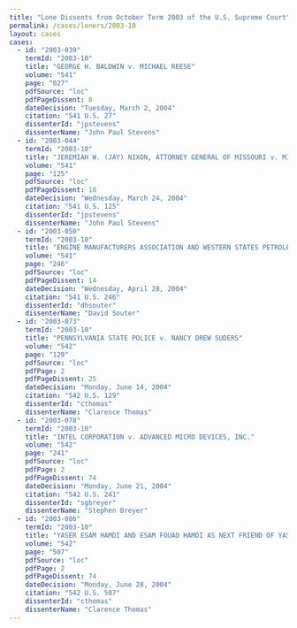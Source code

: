 ```yaml
---
title: "Lone Dissents from October Term 2003 of the U.S. Supreme Court"
permalink: /cases/loners/2003-10
layout: cases
cases:
  - id: "2003-039"
    termId: "2003-10"
    title: "GEORGE H. BALDWIN v. MICHAEL REESE"
    volume: "541"
    page: "027"
    pdfSource: "loc"
    pdfPageDissent: 8
    dateDecision: "Tuesday, March 2, 2004"
    citation: "541 U.S. 27"
    dissenterId: "jpstevens"
    dissenterName: "John Paul Stevens"
  - id: "2003-044"
    termId: "2003-10"
    title: "JEREMIAH W. (JAY) NIXON, ATTORNEY GENERAL OF MISSOURI v. MISSOURI MUNICIPAL LEAGUE et al."
    volume: "541"
    page: "125"
    pdfSource: "loc"
    pdfPageDissent: 18
    dateDecision: "Wednesday, March 24, 2004"
    citation: "541 U.S. 125"
    dissenterId: "jpstevens"
    dissenterName: "John Paul Stevens"
  - id: "2003-050"
    termId: "2003-10"
    title: "ENGINE MANUFACTURERS ASSOCIATION AND WESTERN STATES PETROLEUM ASSOCIATION v. SOUTH COAST AIR QUALITY MANAGEMENT DISTRICT et al."
    volume: "541"
    page: "246"
    pdfSource: "loc"
    pdfPageDissent: 14
    dateDecision: "Wednesday, April 28, 2004"
    citation: "541 U.S. 246"
    dissenterId: "dhsouter"
    dissenterName: "David Souter"
  - id: "2003-073"
    termId: "2003-10"
    title: "PENNSYLVANIA STATE POLICE v. NANCY DREW SUDERS"
    volume: "542"
    page: "129"
    pdfSource: "loc"
    pdfPage: 2
    pdfPageDissent: 25
    dateDecision: "Monday, June 14, 2004"
    citation: "542 U.S. 129"
    dissenterId: "cthomas"
    dissenterName: "Clarence Thomas"
  - id: "2003-078"
    termId: "2003-10"
    title: "INTEL CORPORATION v. ADVANCED MICRO DEVICES, INC."
    volume: "542"
    page: "241"
    pdfSource: "loc"
    pdfPage: 2
    pdfPageDissent: 74
    dateDecision: "Monday, June 21, 2004"
    citation: "542 U.S. 241"
    dissenterId: "sgbreyer"
    dissenterName: "Stephen Breyer"
  - id: "2003-086"
    termId: "2003-10"
    title: "YASER ESAM HAMDI AND ESAM FOUAD HAMDI AS NEXT FRIEND OF YASER ESAM HAMDI v. DONALD H. RUMSFELD, SECRETARY OF DEFENSE, et al."
    volume: "542"
    page: "507"
    pdfSource: "loc"
    pdfPage: 2
    pdfPageDissent: 74
    dateDecision: "Monday, June 28, 2004"
    citation: "542 U.S. 507"
    dissenterId: "cthomas"
    dissenterName: "Clarence Thomas"
---
```


